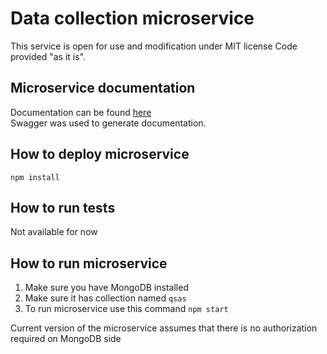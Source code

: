 # Data collection microservice

This service is open for use and modification under MIT license
Code provided "as it is".

## Microservice documentation  

Documentation can be found [here](https://htmlpreview.github.io/?https://github.com/DmitryN270713/nodejsdataprocessing/blob/master/docs/index.html)  
Swagger was used to generate documentation. 

## How to deploy microservice  

`npm install`  
  
## How to run tests

Not available for now

## How to run microservice  

1. Make sure you have MongoDB installed
2. Make sure it has collection named `qsas`
3. To run microservice use this command `npm start`  
  
Current version of the microservice assumes that there is no authorization required on MongoDB side